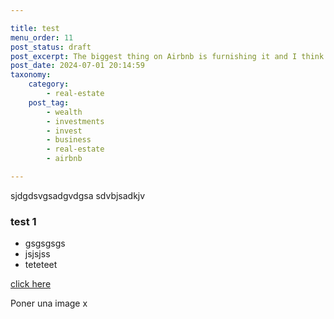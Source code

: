 ```yaml
---

title: test
menu_order: 11
post_status: draft
post_excerpt: The biggest thing on Airbnb is furnishing it and I think we did a wonderful job.
post_date: 2024-07-01 20:14:59
taxonomy:
    category:
        - real-estate
    post_tag:
        - wealth
        - investments
        - invest
        - business
        - real-estate
        - airbnb

---
```

sjdgdsvgsadgvdgsa
sdvbjsadkjv


### test 1

* gsgsgsgs
* jsjsjss
* teteteet


[click here](google.com)

Poner una image x


